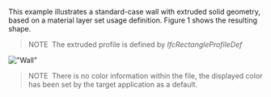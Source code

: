 ﻿This example illustrates a standard-case wall with extruded solid geometry, based on a material layer set usage definition. Figure 1 shows the resulting shape.

> NOTE&nbsp; The extruded profile is defined by _IfcRectangleProfileDef_

!["Wall"](../../../../figures/examples/wall_standard_case.png "Figure 1 &mdash; Standard case wall with material layer set.")

> NOTE&nbsp; There is no color information within the file, the displayed color has been set by the target application as a default.
